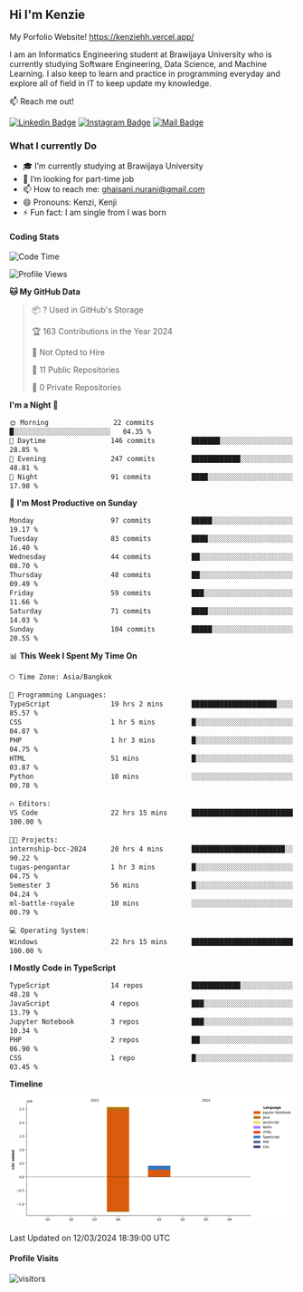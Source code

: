 ## Hi I'm Kenzie

My Porfolio Website!
https://kenziehh.vercel.app/

I am an Informatics Engineering student at Brawijaya University who is currently studying Software Engineering, Data Science, and Machine Learning. I also keep to learn and practice in programming everyday and explore all of field in IT to keep update my knowledge.

:mailbox: Reach me out!

[![Linkedin Badge](https://img.shields.io/badge/-Kenzie_Taqiyassar-0e76a8?style=flat&labelColor=0e76a8&logo=linkedin&logoColor=white)](https://www.linkedin.com/in/kenzie-taqiyassar-37458b1aa/) 
[![Instagram Badge](https://img.shields.io/badge/-@__kenziehh_-e84393?style=flat&labelColor=e84393&logo=instagram&logoColor=white)](https://www.instagram.com/_kenziehh/) 
[![Mail Badge](https://img.shields.io/badge/-ghaisani.nurani-c0392b?style=flat&labelColor=c0392b&logo=gmail&logoColor=white)](mailto:ghaisani.nurani@gmail.com)

### What I currently Do

- 🎓 I’m currently studying at Brawijaya University
- 💼 I’m looking for part-time job
- 📫 How to reach me: ghaisani.nurani@gmail.com
- 😄 Pronouns: Kenzi, Kenji
- ⚡ Fun fact: I am single from I was born

#### Coding Stats
<!--START_SECTION:waka-->
![Code Time](http://img.shields.io/badge/Code%20Time-264%20hrs%2028%20mins-blue)

![Profile Views](http://img.shields.io/badge/Profile%20Views-0-blue)

**🐱 My GitHub Data** 

> 📦 ? Used in GitHub's Storage 
 > 
> 🏆 163 Contributions in the Year 2024
 > 
> 🚫 Not Opted to Hire
 > 
> 📜 11 Public Repositories 
 > 
> 🔑 0 Private Repositories 
 > 
**I'm a Night 🦉** 

```text
🌞 Morning                22 commits          █░░░░░░░░░░░░░░░░░░░░░░░░   04.35 % 
🌆 Daytime                146 commits         ███████░░░░░░░░░░░░░░░░░░   28.85 % 
🌃 Evening                247 commits         ████████████░░░░░░░░░░░░░   48.81 % 
🌙 Night                  91 commits          ████░░░░░░░░░░░░░░░░░░░░░   17.98 % 
```
📅 **I'm Most Productive on Sunday** 

```text
Monday                   97 commits          █████░░░░░░░░░░░░░░░░░░░░   19.17 % 
Tuesday                  83 commits          ████░░░░░░░░░░░░░░░░░░░░░   16.40 % 
Wednesday                44 commits          ██░░░░░░░░░░░░░░░░░░░░░░░   08.70 % 
Thursday                 48 commits          ██░░░░░░░░░░░░░░░░░░░░░░░   09.49 % 
Friday                   59 commits          ███░░░░░░░░░░░░░░░░░░░░░░   11.66 % 
Saturday                 71 commits          ████░░░░░░░░░░░░░░░░░░░░░   14.03 % 
Sunday                   104 commits         █████░░░░░░░░░░░░░░░░░░░░   20.55 % 
```


📊 **This Week I Spent My Time On** 

```text
🕑︎ Time Zone: Asia/Bangkok

💬 Programming Languages: 
TypeScript               19 hrs 2 mins       █████████████████████░░░░   85.57 % 
CSS                      1 hr 5 mins         █░░░░░░░░░░░░░░░░░░░░░░░░   04.87 % 
PHP                      1 hr 3 mins         █░░░░░░░░░░░░░░░░░░░░░░░░   04.75 % 
HTML                     51 mins             █░░░░░░░░░░░░░░░░░░░░░░░░   03.87 % 
Python                   10 mins             ░░░░░░░░░░░░░░░░░░░░░░░░░   00.78 % 

🔥 Editors: 
VS Code                  22 hrs 15 mins      █████████████████████████   100.00 % 

🐱‍💻 Projects: 
internship-bcc-2024      20 hrs 4 mins       ███████████████████████░░   90.22 % 
tugas-pengantar          1 hr 3 mins         █░░░░░░░░░░░░░░░░░░░░░░░░   04.75 % 
Semester 3               56 mins             █░░░░░░░░░░░░░░░░░░░░░░░░   04.24 % 
ml-battle-royale         10 mins             ░░░░░░░░░░░░░░░░░░░░░░░░░   00.79 % 

💻 Operating System: 
Windows                  22 hrs 15 mins      █████████████████████████   100.00 % 
```

**I Mostly Code in TypeScript** 

```text
TypeScript               14 repos            ████████████░░░░░░░░░░░░░   48.28 % 
JavaScript               4 repos             ███░░░░░░░░░░░░░░░░░░░░░░   13.79 % 
Jupyter Notebook         3 repos             ███░░░░░░░░░░░░░░░░░░░░░░   10.34 % 
PHP                      2 repos             ██░░░░░░░░░░░░░░░░░░░░░░░   06.90 % 
CSS                      1 repo              █░░░░░░░░░░░░░░░░░░░░░░░░   03.45 % 
```



**Timeline**

![Lines of Code chart](https://raw.githubusercontent.com/kenziehh/kenziehh/master/assets/bar_graph.png)


 Last Updated on 12/03/2024 18:39:00 UTC
<!--END_SECTION:waka-->


#### Profile Visits

![visitors](https://visitor-badge.glitch.me/badge?page_id=kenziehh.kenziehh)





